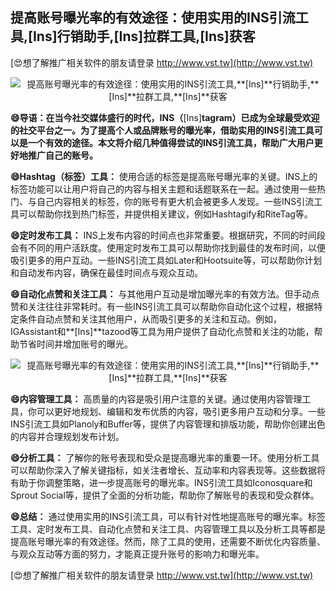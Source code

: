 ## **提高账号曝光率的有效途径：使用实用的INS引流工具,**[Ins]**行销助手,**[Ins]**拉群工具,**[Ins]**获客**

[😍想了解推广相关软件的朋友请登录 http://www.vst.tw](http://www.vst.tw)

 <center><img src="https://vst.tw/MP4/tuiguang/png/2.png" alt="提高账号曝光率的有效途径：使用实用的INS引流工具,**[Ins]**行销助手,**[Ins]**拉群工具,**[Ins]**获客"></center>

**😄导语：在当今社交媒体盛行的时代，INS（**[Ins]**tagram）已成为全球最受欢迎的社交平台之一。为了提高个人或品牌账号的曝光率，借助实用的INS引流工具可以是一个有效的途径。本文将介绍几种值得尝试的INS引流工具，帮助广大用户更好地推广自己的账号。**

**😄Hashtag（标签）工具：**
使用合适的标签是提高账号曝光率的关键。INS上的标签功能可以让用户将自己的内容与相关主题和话题联系在一起。通过使用一些热门、与自己内容相关的标签，你的账号有更大机会被更多人发现。一些INS引流工具可以帮助你找到热门标签，并提供相关建议，例如Hashtagify和RiteTag等。

**😄定时发布工具：**
INS上发布内容的时间点也非常重要。根据研究，不同的时间段会有不同的用户活跃度。使用定时发布工具可以帮助你找到最佳的发布时间，以便吸引更多的用户互动。一些INS引流工具如Later和Hootsuite等，可以帮助你计划和自动发布内容，确保在最佳时间点与观众互动。

**😄自动化点赞和关注工具：**
与其他用户互动是增加曝光率的有效方法。但手动点赞和关注往往非常耗时。有一些INS引流工具可以帮助你自动化这个过程，根据特定条件自动点赞和关注其他用户，从而吸引更多的关注和互动。例如，IGAssistant和**[Ins]**tazood等工具为用户提供了自动化点赞和关注的功能，帮助节省时间并增加账号的曝光。

 <center><img src="https://vst.tw/MP4/tuiguang/png/4.png" alt="提高账号曝光率的有效途径：使用实用的INS引流工具,**[Ins]**行销助手,**[Ins]**拉群工具,**[Ins]**获客"></center>

**😄内容管理工具：**
高质量的内容是吸引用户注意的关键。通过使用内容管理工具，你可以更好地规划、编辑和发布优质的内容，吸引更多用户互动和分享。一些INS引流工具如Planoly和Buffer等，提供了内容管理和排版功能，帮助你创建出色的内容并合理规划发布计划。

**😄分析工具：**
了解你的账号表现和受众是提高曝光率的重要一环。使用分析工具可以帮助你深入了解关键指标，如关注者增长、互动率和内容表现等。这些数据将有助于你调整策略，进一步提高账号的曝光率。INS引流工具如Iconosquare和Sprout Social等，提供了全面的分析功能，帮助你了解账号的表现和受众群体。

**😄总结：**
通过使用实用的INS引流工具，可以有针对性地提高账号的曝光率。标签工具、定时发布工具、自动化点赞和关注工具、内容管理工具以及分析工具等都是提高账号曝光率的有效途径。然而，除了工具的使用，还需要不断优化内容质量、与观众互动等方面的努力，才能真正提升账号的影响力和曝光率。

[😍想了解推广相关软件的朋友请登录 http://www.vst.tw](http://www.vst.tw)



